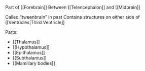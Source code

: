 Part of [[Forebrain]]
Between [[Telencephalon]] and [[Midbrain]]

Called “tweenbrain” in past
Contains structures on either side of [[Ventricles|Third Ventricle]]

Parts:
- [[Thalamus]]
- [[Hypothalamus]]
- [[Epithalamus]]
- [[Subthalamus]]
- [[Mamillary bodies]]

